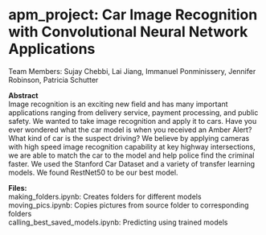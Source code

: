 # apm_project: Car Image Recognition with Convolutional Neural Network Applications

Team Members: Sujay Chebbi, Lai Jiang, Immanuel Ponminissery, Jennifer Robinson, Patricia Schutter

**Abstract**\
Image recognition is an exciting new field and has many important applications ranging from delivery service, payment processing, and public safety. We wanted to take image recognition and apply it to cars. Have you ever wondered what the car model is when you received an Amber Alert? What kind of car is the suspect driving? We believe by applying cameras with high speed image recognition capability at key highway intersections, we are able to match the car to the model and help police find the criminal faster. We used the Stanford Car Dataset and a variety of transfer learning models. We found RestNet50 to be our best model.

**Files:**\
making_folders.ipynb: Creates folders for different models\
moving_pics.ipynb: Copies pictures from source folder to corresponding folders\
calling_best_saved_models.ipynb: Predicting using trained models

